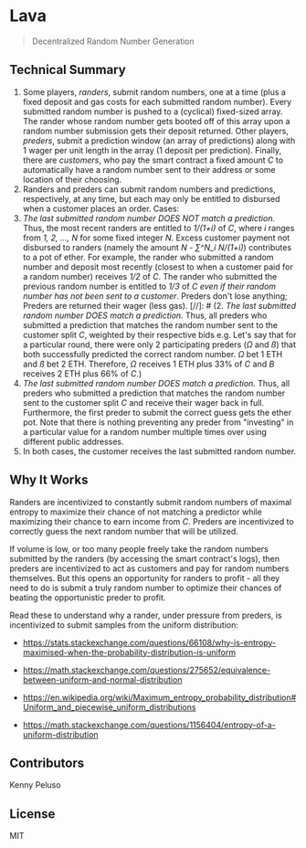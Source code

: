 # Lava
> Decentralized Random Number Generation

## Technical Summary

1. Some players, *randers*, submit random numbers, one at a time (plus a fixed deposit and gas costs for each submitted random number). Every submitted random number is pushed to a (cyclical) fixed-sized array. The rander whose random number gets booted off of this array upon a random number submission gets their deposit returned. Other players, *preders*, submit a prediction window (an array of predictions) along with 1 wager per unit length in the array (1 deposit per prediction). Finally, there are *customers*, who pay the smart contract a fixed amount _C_ to automatically have a random number sent to their address or some location of their choosing.
2. Randers and preders can submit random numbers and predictions, respectively, at any time, but each may only be entitled to disbursed when a customer places an order. Cases:
  1. *The last submitted random number DOES NOT match a prediction.* Thus, the most recent randers are entitled to _1/(1+i)_ of _C_, where _i_ ranges from _1, 2, ..., N_ for some fixed integer _N_. Excess customer payment not disbursed to randers (namely the amount _N - ∑^N\_i N/(1+i)_) contributes to a pot of ether. For example, the rander who submitted a random number and deposit most recently (closest to when a customer paid for a random number) receives _1/2_ of _C_. The rander who submitted the previous random number is entitled to _1/3_ of _C_ *even if their random number has not been sent to a customer*. Preders don't lose anything; Preders are returned their wager (less gas).
  [//]: # (2. *The last submitted random number DOES match a prediction.* Thus, all preders who submitted a prediction that matches the random number sent to the customer split _C_, weighted by their respective bids e.g. Let's say that for a particular round, there were only 2 participating preders (_Ω_ and _ß_) that both successfully predicted the correct random number. _Ω_ bet 1 ETH and _ß_ bet 2 ETH. Therefore, _Ω_ receives 1 ETH plus 33% of _C_ and _B_ receives 2 ETH plus 66% of _C_.)
  2. *The last submitted random number DOES match a prediction.* Thus, all preders who submitted a prediction that matches the random number sent to the customer split _C_ and receive their wager back in full. Furthermore, the first preder to submit the correct guess gets the ether pot. Note that there is nothing preventing any preder from "investing" in a particular value for a random number multiple times over using different public addresses.
  3. In both cases, the customer receives the last submitted random number.

## Why It Works

Randers are incentivized to constantly submit random numbers of maximal entropy to maximize their chance of not matching a predictor while maximizing their chance to earn income from _C_. Preders are incentivized to correctly guess the next random number that will be utilized.

If volume is low, or too many people freely take the random numbers submitted by the randers (by accessing the smart contract's logs), then preders are incentivized to act as customers and pay for random numbers themselves. But this opens an opportunity for randers to profit - all they need to do is submit a truly random number to optimize their chances of beating the opportunistic preder to profit.

Read these to understand why a rander, under pressure from preders, is incentivized to submit samples from the uniform distribution:

* https://stats.stackexchange.com/questions/66108/why-is-entropy-maximised-when-the-probability-distribution-is-uniform

* https://math.stackexchange.com/questions/275652/equivalence-between-uniform-and-normal-distribution

* https://en.wikipedia.org/wiki/Maximum_entropy_probability_distribution#Uniform_and_piecewise_uniform_distributions

* https://math.stackexchange.com/questions/1156404/entropy-of-a-uniform-distribution

## Contributors

Kenny Peluso

## License

MIT

